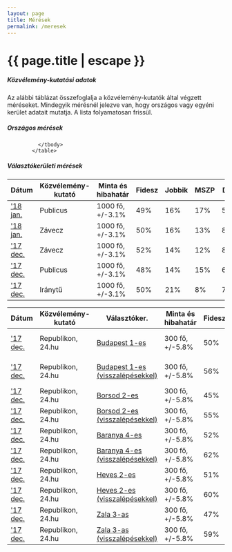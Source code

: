 ```yaml
---
layout: page
title: Mérések
permalink: /meresek
---
```


<h1 class="page-title">{{ page.title | escape }}</h1>

<div class="section">
    <div class="row">
          <div class="col s12">
		  <h5>Közvélemény-kutatási adatok</h5> 
<p class="light">Az alábbi táblázat összefoglalja a közvélemény-kutatók által végzett méréseket. Mindegyik mérésnél jelezve van, hogy országos vagy egyéni kerület adatait mutatja. A lista folyamatosan frissül.</p>

<h5 class="center">Országos mérések</h5>
<table class="responsive-table">
              <thead>
                <tr>
					<th>Dátum</th>
                    <th>Közvélemény-kutató</th>
					<th>Minta és hibahatár</th>
					<th>Fidesz</th>
					<th>Jobbik</th>
					<th>MSZP</th>
					<th>DK</th>
					<th>LMP</th>
					<th>Momentum</th>
					<th>Egyéb</th>
                </tr>
              </thead>
              <tbody>
			  <tr>
				  <td><a href="https://mno.hu/belfold/publicus-a-tobbseg-kormanyvaltast-szeretne-2441591">'18 jan.</a></td>
                  <td>Publicus</td>
				  <td>1000 fő, +/-3.1%</td>
				  <td>49%</td>
				  <td>16%</td>
				  <td>17%</td>
				  <td>5%</td>
				  <td>7%</td>
				  <td>1%</td>
				  <td>3%</td>
			</tr>
			<tr>
				  <td><a href="https://kozvelemenykutatok.hu/2018-januari-kutatasi-eredmenyek-zri-zavecz/">'18 jan.</a></td>
                  <td>Závecz</td>
				  <td>1000 fő, +/-3.1%</td>
				  <td>50%</td>
				  <td>16%</td>
				  <td>13%</td>
				  <td>8%</td>
				  <td>7%</td>
				  <td>1%</td>
				  <td>1%</td>
			</tr>
             <tr>
				  <td><a href="https://zoom.hu/hir/2017/12/21/zavecz-research-versenyt-fut-a-dk-es-az-lmp-megallt-az-mszp-zuhanasa">'17 dec.</a></td>
                  <td>Závecz</td>
				  <td>1000 fő, +/-3.1%</td>
				  <td>52%</td>
				  <td>14%</td>
				  <td>12%</td>
				  <td>8%</td>
				  <td>7%</td>
				  <td>2%</td>
				  <td>4%</td>
			</tr>
			<tr>
				  <td><a href="http://www.publicus.hu/blog/partok_tamogatottsaga_es_egyes_politikusok_nepszerusege_2017_december/">'17 dec.</a></td>
                  <td>Publicus</td>
				  <td>1000 fő, +/-3.1%</td>
				  <td>48%</td>
				  <td>14%</td>
				  <td>15%</td>
				  <td>6%</td>
				  <td>7%</td>
				  <td>2%</td>
				  <td>8%</td>
			</tr>
			<tr>
				  <td><a href="http://hvg.hu/itthon/20180109_iranytu_partok_tamogatottsaga_december">'17 dec.</a></td>
                  <td>Iránytű</td>
				  <td>1000 fő, +/-3.1%</td>
				  <td>50%</td>
				  <td>21%</td>
				  <td>8%</td>
				  <td>7%</td>
				  <td>7%</td>
				  <td>3%</td>
				  <td>3%</td>
			</tr>
		
              </tbody>
            </table>
			
<h5 class="center">Választókerületi mérések</h5>
<table class="responsive-table">
              <thead>
                <tr>
					<th>Dátum</th>
                    <th>Közvélemény-kutató</th>
					<th>Választóker.</th>
					<th>Minta és hibahatár</th>
					<th>Fidesz</th>
					<th>Jobbik</th>
					<th>MSZP</th>
					<th>DK</th>
					<th>LMP</th>
					<th>Momentum</th>
					<th>Egyéb</th>
                </tr>
              </thead>
              <tbody>
             <tr>
				  <td><a href="https://24.hu/belfold/2017/12/08/az-ismeretlen-fideszes-is-nyerne-juhasz-peter-es-fekete-gyor-korzeteben">'17 dec.</a></td>
                  <td>Republikon, 24.hu</td>
				  <td><a href="../bp1">Budapest 1-es</a></td>
				  <td>300 fő, +/-5.8%</td>
				  <td>50%</td>
				  <td>6%</td>
				  <td>8%</td>
				  <td>__</td>
				  <td>12%</td>
				  <td>6%</td>
				  <td>14% (Juhász Péter)</td>
			</tr>    
			<tr>
				  <td><a href="https://24.hu/belfold/2017/12/08/az-ismeretlen-fideszes-is-nyerne-juhasz-peter-es-fekete-gyor-korzeteben">'17 dec.</a></td>
                  <td>Republikon, 24.hu</td>
				  <td><a href="../bp1">Budapest 1-es (visszalépésekkel)</a></td>
				  <td>300 fő, +/-5.8%</td>
				  <td>56%</td>
				  <td>__</td>
				  <td>__</td>
				  <td>__</td>
				  <td>__</td>
				  <td>__</td>
				  <td>44% (Juhász Péter)</td>
			</tr>			
			<tr>
				  <td><a href="https://24.hu/belfold/2017/12/07/mar-acelvaros-is-narancssarga-igy-ne-lenne-ujabb-ketharmad/">'17 dec.</a></td>
                  <td>Republikon, 24.hu</td>
				  <td><a href="../baz2">Borsod 2-es</a></td>
				  <td>300 fő, +/-5.8%</td>
				  <td>45%</td>
				  <td>26%</td>
				  <td>19%</td>
				  <td>__</td>
				  <td>7%</td>
				  <td>1%</td>
				  <td>2%</td>
			</tr>				
			<tr>
				  <td><a href="https://24.hu/belfold/2017/12/07/mar-acelvaros-is-narancssarga-igy-ne-lenne-ujabb-ketharmad/">'17 dec.</a></td>
                  <td>Republikon, 24.hu</td>
				  <td><a href="../baz2">Borsod 2-es (visszalépésekkel)</a></td>
				  <td>300 fő, +/-5.8%</td>
				  <td>55%</td>
				  <td>45%</td>
				  <td>__</td>
				  <td>__</td>
				  <td>__</td>
				  <td>__</td>
				  <td>__</td>
			</tr>	
			<tr>
				  <td><a href="https://24.hu/kozelet/2017/12/11/nyomorgo-aprofalvas-videken-is-50-felett-a-fidesz/">'17 dec.</a></td>
                  <td>Republikon, 24.hu</td>
				  <td><a href="../ba4">Baranya 4-es</a></td>
				  <td>300 fő, +/-5.8%</td>
				  <td>52%</td>
				  <td>15%</td>
				  <td>14%</td>
				  <td>5%</td>
				  <td>5%</td>
				  <td>2%</td>
				  <td>7%</td>
			</tr>	
			<tr>
				  <td><a href="https://24.hu/kozelet/2017/12/11/nyomorgo-aprofalvas-videken-is-50-felett-a-fidesz/">'17 dec.</a></td>
                  <td>Republikon, 24.hu</td>
				  <td><a href="../ba4">Baranya 4-es (visszalépésekkel)</a></td>
				  <td>300 fő, +/-5.8%</td>
				  <td>62%</td>
				  <td>38%</td>
				  <td>__</td>
				  <td>__</td>
				  <td>__</td>
				  <td>__</td>
				  <td>__</td>
			</tr>	
			<tr>
				  <td><a href="https://24.hu/kozelet/2017/12/12/vonanak-egyelore-semmi-de-semmi-eselye-gyongyoson/">'17 dec.</a></td>
                  <td>Republikon, 24.hu</td>
				  <td><a href="../he2">Heves 2-es</a></td>
				  <td>300 fő, +/-5.8%</td>
				  <td>51%</td>
				  <td>26%</td>
				  <td>18%</td>
				  <td>__</td>
				  <td>3%</td>
				  <td>__</td>
				  <td>2%</td>
			</tr>	
			<tr>
				  <td><a href="https://24.hu/kozelet/2017/12/12/vonanak-egyelore-semmi-de-semmi-eselye-gyongyoson/">'17 dec.</a></td>
                  <td>Republikon, 24.hu</td>
				  <td><a href="../he2">Heves 2-es (visszalépésekkel)</a></td>
				  <td>300 fő, +/-5.8%</td>
				  <td>60%</td>
				  <td>__</td>
				  <td>40%</td>
				  <td>__</td>
				  <td>__</td>
				  <td>__</td>
				  <td>__</td>
			</tr>	
			<tr>
				  <td><a href="https://24.hu/kozelet/2017/12/13/talaltunk-egy-korzetet-ahol-50-alatt-van-a-fidesz/">'17 dec.</a></td>
                  <td>Republikon, 24.hu</td>
				  <td><a href="../za3">Zala 3-as</a></td>
				  <td>300 fő, +/-5.8%</td>
				  <td>47%</td>
				  <td>22%</td>
				  <td>12%</td>
				  <td>6%</td>
				  <td>5%</td>
				  <td>4%</td>
				  <td>4%</td>
			</tr>	
			<tr>
				  <td><a href="https://24.hu/kozelet/2017/12/13/talaltunk-egy-korzetet-ahol-50-alatt-van-a-fidesz/">'17 dec.</a></td>
                  <td>Republikon, 24.hu</td>
				  <td><a href="../za3">Zala 3-as (visszalépésekkel)</a></td>
				  <td>300 fő, +/-5.8%</td>
				  <td>59%</td>
				  <td>41%</td>
				  <td>__</td>
				  <td>__</td>
				  <td>__</td>
				  <td>__</td>
				  <td>__</td>
			</tr>
              </tbody>
            </table>